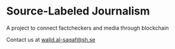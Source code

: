 # Source-Labeled Journalism

A project to connect factcheckers and media through blockchain

Contact us at walid.al-saqaf@sh.se

